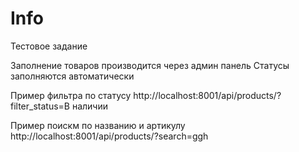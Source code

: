 # Info
Тестовое задание

Заполнение товаров производится через админ панель
Статусы заполняются автоматически

Пример фильтра по статусу 
http://localhost:8001/api/products/?filter_status=В наличии

Пример поискм по названию и артикулу
http://localhost:8001/api/products/?search=ggh

